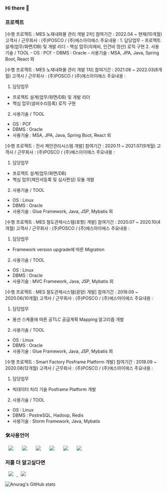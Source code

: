 ### Hi there 👋


<h3>프로젝트</h3>
[수행 프로젝트 : MES 노재내화물 관리 개발 2차]
참여기간 : 2022.04 ~ 현재(10개월)
고객사 / 근무회사 : (주)POSCO / (주)에스아이에스
주요내용 : 
1. 담당업무
- 프로젝트 설계(업무/화면/DB) 및 개발 리더 
- 핵심 업무(자재비, 인건비 정산) 로직 구현
2. 사용기술 / TOOL
- OS : PCF
- DBMS : Oracle
- 사용기술 : MSA, JPA, Java, Spring Boot, React 외

[수행 프로젝트 : MES 노재내화물 관리 개발 1차]
참여기간 : 2021.08 ~ 2022.03(8개월)
고객사 / 근무회사 : (주)POSCO / (주)에스아이에스
주요내용 : 
1. 담당업무
- 프로젝트 설계(업무/화면/DB) 및 개발 리더 
- 핵심 업무(설비수리등록) 로직 구현
2. 사용기술 / TOOL
- OS : PCF
- DBMS : Oracle
- 사용기술 : MSA, JPA, Java, Spring Boot, React 외

[수행 프로젝트 : 전사 제안관리시스템 개발]
참여기간 : 2020.11 ~ 2021.07(9개월)
고객사 / 근무회사 : (주)POSCO / (주)에스아이에스
주요내용 : 
1. 담당업무
- 프로젝트 설계(업무/화면/DB)
- 핵심 업무(제안서등록 및 심사편성) 모듈 개발
2. 사용기술 / TOOL
- OS : Linux
- DBMS : Oracle
- 사용기술 : Glue Framework, Java, JSP, Mybatis 외 

[수행 프로젝트 : MES 철도관제시스템(포항) 개발]
참여기간 : 2020.07 ~ 2020.10(4개월)
고객사 / 근무회사 : (주)POSCO / (주)에스아이에스
주요내용 : 
1. 담당업무
- Framework version upgrade에 따른 Migration
2. 사용기술 / TOOL
- OS : Linux
- DBMS : Oracle
- 사용기술 : MVC Framework, Java, JSP, Mybatis 외 

[수행 프로젝트 : MES 철도관제시스템(광양) 개발]
참여기간 : 2019.09 ~ 2020.06(10개월)
고객사 / 근무회사 : (주)POSCO / (주)에스아이에스
주요내용 : 
1. 담당업무
- 용선 스케줄에 따른 공TLC 공급계획 Mapping  알고리즘 개발
2. 사용기술 / TOOL
- OS : Linux
- DBMS : Oracle
- 사용기술 : Glue Framework, Java, JSP, Mybatis 외 

[수행 프로젝트 : Smart Factory Posframe Platform 개발]
참여기간 : 2018.09 ~ 2020.08(12개월)
고객사 / 근무회사 : (주)POSCO / (주)에스아이에스
주요내용 : 
1. 담당업무
- 빅데이터 처리 기술 Posframe Platform 개발
2. 사용기술 / TOOL
- OS : Linux
- DBMS : PostreSQL, Hadoop, Redis
- 사용기술 : Storm Framework, Java, Mybatis


<h3>🛠사용언어</h3>
<div>
<img src="https://img.shields.io/badge/Java-007396?style=flat-square&logo=Java&logoColor=white" style="height : auto; margin-left : 10px; margin-right : 10px;"/></a>&nbsp;
<img src="https://img.shields.io/badge/SpringFramework-6DB33F?style=flat-square&logo=Spring&logoColor=white" style="height : auto; margin-left : 10px; margin-right : 10px;"/></a>&nbsp;
<img src="https://img.shields.io/badge/MySQL-4479A1?style=flat-square&logo=MySQL&logoColor=white" style="height : auto; margin-left : 10px; margin-right : 10px;"/></a>&nbsp;
<img src="https://img.shields.io/badge/HTML5-E34F26?style=flat-square&logo=HTML5&logoColor=white" style="height : auto; margin-left : 10px; margin-right : 10px;"/></a>&nbsp;
<img src="https://img.shields.io/badge/CSS3-1572B6?style=flat-square&logo=CSS3&logoColor=white" style="height : auto; margin-left : 10px; margin-right : 10px;"/></a>&nbsp;
<img src="https://img.shields.io/badge/JavaScript-F7DF1E?style=flat-square&logo=JavaScript&logoColor=white" style="height : auto; margin-left : 10px; margin-right : 10px;"/></a>&nbsp;
</div>

<h3>저를 더 알고싶다면</h3>
<a href="https://velog.io/@987412563">
    <img src="http://img.shields.io/badge/Tech Blog-00D182?style=flat&logo=Emby&logoColor=white&link=https://velog.io/@987412563"
        style="height : auto; margin-left : 10px; margin-right : 10px;"/>
</a>
<a href="https://i987412563i@gmail.com">
    <img src="http://img.shields.io/badge/Gmail-EA4335?style=flat&logo=Gmail&logoColor=white&link=https://i987412563i@gmail.com"
        style="height : auto; margin-left : 10px; margin-right : 10px;"/>
</a>

![Anurag's GitHub stats](https://github-readme-stats.vercel.app/api?username=minhyukwang&show_icons=true&theme=radical)
<!--
**minhyukwang/minhyukwang** is a ✨ _special_ ✨ repository because its `README.md` (this file) appears on your GitHub profile.

Here are some ideas to get you started:

- 🔭 I’m currently working on ...
- 🌱 I’m currently learning ...
- 👯 I’m looking to collaborate on ...
- 🤔 I’m looking for help with ...
- 💬 Ask me about ...
- 📫 How to reach me: ...
- 😄 Pronouns: ...
- ⚡ Fun fact: ...
-->
